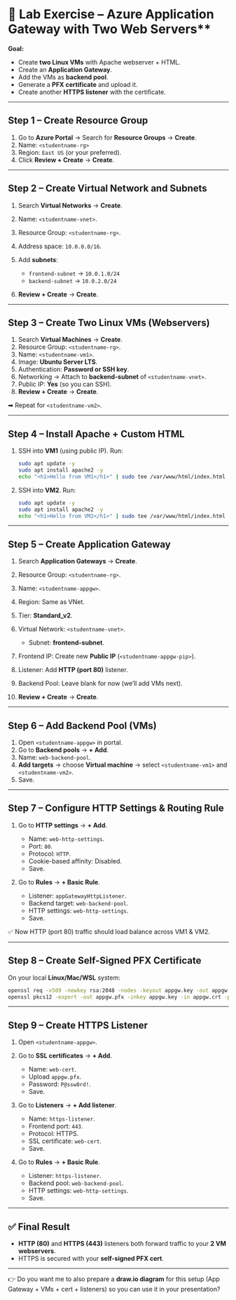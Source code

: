 

# 🔹 Lab Exercise – Azure Application Gateway with Two Web Servers**

**Goal:**

* Create **two Linux VMs** with Apache webserver + HTML.
* Create an **Application Gateway**.
* Add the VMs as **backend pool**.
* Generate a **PFX certificate** and upload it.
* Create another **HTTPS listener** with the certificate.

---

## **Step 1 – Create Resource Group**

1. Go to **Azure Portal** → Search for **Resource Groups** → **Create**.
2. Name: `<studentname-rg>`
3. Region: `East US` (or your preferred).
4. Click **Review + Create** → **Create**.

---

## **Step 2 – Create Virtual Network and Subnets**

1. Search **Virtual Networks** → **Create**.
2. Name: `<studentname-vnet>`.
3. Resource Group: `<studentname-rg>`.
4. Address space: `10.0.0.0/16`.
5. Add **subnets**:

   * `frontend-subnet` → `10.0.1.0/24`
   * `backend-subnet` → `10.0.2.0/24`
6. **Review + Create** → **Create**.

---

## **Step 3 – Create Two Linux VMs (Webservers)**

1. Search **Virtual Machines** → **Create**.
2. Resource Group: `<studentname-rg>`.
3. Name: `<studentname-vm1>`.
4. Image: **Ubuntu Server LTS**.
5. Authentication: **Password or SSH key**.
6. Networking → Attach to **backend-subnet** of `<studentname-vnet>`.
7. Public IP: **Yes** (so you can SSH).
8. **Review + Create** → **Create**.

➡ Repeat for `<studentname-vm2>`.

---

## **Step 4 – Install Apache + Custom HTML**

1. SSH into **VM1** (using public IP). Run:

   ```bash
   sudo apt update -y
   sudo apt install apache2 -y
   echo "<h1>Hello from VM1</h1>" | sudo tee /var/www/html/index.html
   ```
2. SSH into **VM2**. Run:

   ```bash
   sudo apt update -y
   sudo apt install apache2 -y
   echo "<h1>Hello from VM2</h1>" | sudo tee /var/www/html/index.html
   ```

---

## **Step 5 – Create Application Gateway**

1. Search **Application Gateways** → **Create**.
2. Resource Group: `<studentname-rg>`.
3. Name: `<studentname-appgw>`.
4. Region: Same as VNet.
5. Tier: **Standard\_v2**.
6. Virtual Network: `<studentname-vnet>`.

   * Subnet: **frontend-subnet**.
7. Frontend IP: Create new **Public IP** (`<studentname-appgw-pip>`).
8. Listener: Add **HTTP (port 80)** listener.
9. Backend Pool: Leave blank for now (we’ll add VMs next).
10. **Review + Create** → **Create**.

---

## **Step 6 – Add Backend Pool (VMs)**

1. Open `<studentname-appgw>` in portal.
2. Go to **Backend pools** → **+ Add**.
3. Name: `web-backend-pool`.
4. **Add targets** → choose **Virtual machine** → select `<studentname-vm1>` and `<studentname-vm2>`.
5. Save.

---

## **Step 7 – Configure HTTP Settings & Routing Rule**

1. Go to **HTTP settings** → **+ Add**.

   * Name: `web-http-settings`.
   * Port: `80`.
   * Protocol: `HTTP`.
   * Cookie-based affinity: Disabled.
   * Save.
2. Go to **Rules** → **+ Basic Rule**.

   * Listener: `appGatewayHttpListener`.
   * Backend target: `web-backend-pool`.
   * HTTP settings: `web-http-settings`.
   * Save.

✅ Now HTTP (port 80) traffic should load balance across VM1 & VM2.

---

## **Step 8 – Create Self-Signed PFX Certificate**

On your local **Linux/Mac/WSL** system:

```bash
openssl req -x509 -newkey rsa:2048 -nodes -keyout appgw.key -out appgw.crt -days 365 -subj "/CN=appgw.demo.local"
openssl pkcs12 -export -out appgw.pfx -inkey appgw.key -in appgw.crt -password pass:P@ssw0rd!
```

---

## **Step 9 – Create HTTPS Listener**

1. Open `<studentname-appgw>`.
2. Go to **SSL certificates** → **+ Add**.

   * Name: `web-cert`.
   * Upload `appgw.pfx`.
   * Password: `P@ssw0rd!`.
   * Save.
3. Go to **Listeners** → **+ Add listener**.

   * Name: `https-listener`.
   * Frontend port: `443`.
   * Protocol: HTTPS.
   * SSL certificate: `web-cert`.
   * Save.
4. Go to **Rules** → **+ Basic Rule**.

   * Listener: `https-listener`.
   * Backend pool: `web-backend-pool`.
   * HTTP settings: `web-http-settings`.
   * Save.

---

## ✅ Final Result

* **HTTP (80)** and **HTTPS (443)** listeners both forward traffic to your **2 VM webservers**.
* HTTPS is secured with your **self-signed PFX cert**.

---

👉 Do you want me to also prepare a **draw\.io diagram** for this setup (App Gateway + VMs + cert + listeners) so you can use it in your presentation?
